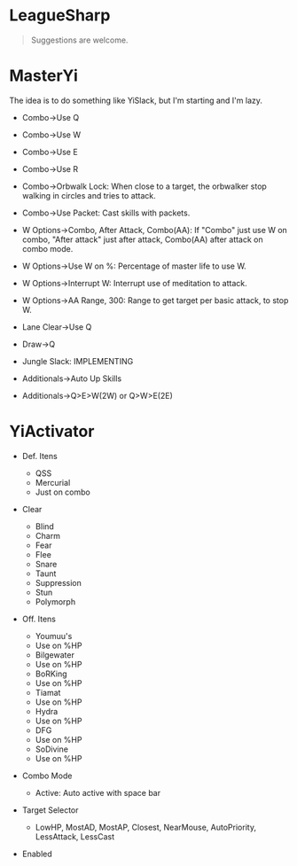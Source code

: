LeagueSharp
===========

> Suggestions are welcome. <br/>


MasterYi
===========
The idea is to do something like YiSlack, but I'm starting and I'm lazy.


* Combo->Use Q
* Combo->Use W
* Combo->Use E
* Combo->Use R
* Combo->Orbwalk Lock: When close to a target, the orbwalker stop walking in circles and tries to attack.
* Combo->Use Packet: Cast skills with packets.

* W Options->Combo, After Attack, Combo(AA): If "Combo" just use W on combo, "After attack" just after attack, Combo(AA) after attack on combo mode.
* W Options->Use W on %: Percentage of master life to use W.
* W Options->Interrupt W: Interrupt use of meditation to attack.
* W Options->AA Range, 300: Range to get target per basic attack, to stop W.

* Lane Clear->Use Q

* Draw->Q

* Jungle Slack: IMPLEMENTING

* Additionals->Auto Up Skills
* Additionals->Q>E>W(2W) or Q>W>E(2E)

YiActivator
===========

* Def. Itens
  *  QSS
  *  Mercurial
  *  Just on combo
                
* Clear
  * Blind
  * Charm
  * Fear
  * Flee
  * Snare
  * Taunt
  * Suppression
  * Stun
  * Polymorph

* Off. Itens
  * Youmuu's
  * Use on %HP
  * Bilgewater
  * Use on %HP
  * BoRKing
  * Use on %HP
  * Tiamat
  * Use on %HP
  * Hydra
  * Use on %HP
  * DFG
  * Use on %HP
  * SoDivine
  * Use on %HP

* Combo Mode
  * Active: Auto active with space bar

* Target Selector
  * LowHP, MostAD, MostAP, Closest, NearMouse, AutoPriority, LessAttack, LessCast
                
* Enabled
